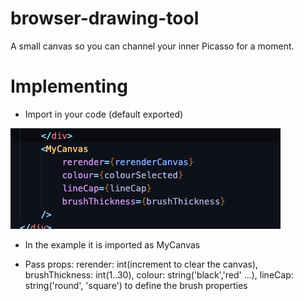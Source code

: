 # browser-drawing-tool

A small canvas so you can channel your inner Picasso for a moment.

# Implementing

- Import in your code (default exported)

![Implementing](resources/readme/images/implementing.png)

- In the example it is imported as MyCanvas

- Pass props: rerender: int(increment to clear the canvas), brushThickness: int(1..30), colour: string('black','red' ...), lineCap: string('round', 'square') to define the brush properties
